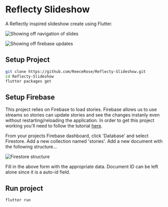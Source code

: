 # Reflecty Slideshow

A Reflectly inspired slideshow create using Flutter.

![Showing off navigation of slides](https://static.reecerose.com/images/projects/reflecty-slideshow/navigate.gif)

![Showing off firebase updates](https://static.reecerose.com/images/projects/reflecty-slideshow/update.gif)

## Setup Project

```bash
git clone https://github.com/ReeceRose/Reflecty-Slideshow.git
cd Reflecty-Slideshow
flutter packages get
```

## Setup Firebase

This project relies on Firebase to load stories. Firebase allows us to use streams so stories can update stories and see the changes instanly even without restarting/reloading the application.  In order to get this project working you'll need to follow the tutorial [here](https://firebase.google.com/docs/flutter/setup).

From your projects Firebase dashboard, click 'Database' and select Firestore. Add a new collection named 'stories'. Add a new document with the following structure...

![Firestore structure](https://static.reecerose.com/images/projects/reflecty-slideshow/structure.png)

Fill in the above form with the appropriate data. Document ID can be left alone since it is a auto-id field.

## Run project

```bash
flutter run
```